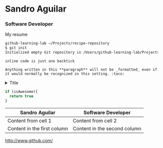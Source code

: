 # Sandro Aguilar
### Software Developer
My resume
  ```sh
  github-learning-lab ~/Projects/recipe-repository
  $ git init
  Initialized empty Git repository in /Users/github-learning-lab/Projects/recipe-repository/.git/
  ```
  
  `inline code is just one backtick`
  
  ```
  Anything written in this **paragraph** will not be _formatted_ even if it would normally be recognized in this setting. :taco:
  ```
        
<details>
  <summary>Title</summary>

  Content here

</details>
  
```javascript
if (isAwesome){
  return true
}
```
  
Sandro Aguilar | Software Developer
------------ | -------------
Content from cell 1 | Content from cell 2
Content in the first column | Content in the second column
  
http://www.github.com/



  
  
  
